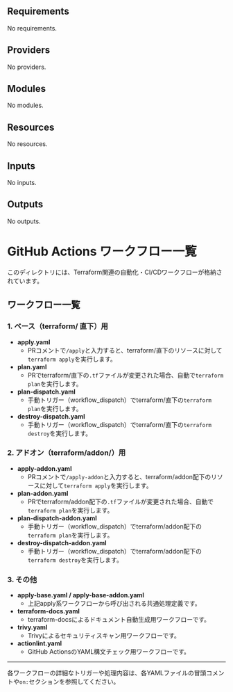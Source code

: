 <!-- BEGIN_TF_DOCS -->
## Requirements

No requirements.

## Providers

No providers.

## Modules

No modules.

## Resources

No resources.

## Inputs

No inputs.

## Outputs

No outputs.
<!-- END_TF_DOCS -->

# GitHub Actions ワークフロー一覧

このディレクトリには、Terraform関連の自動化・CI/CDワークフローが格納されています。

## ワークフロー一覧

### 1. ベース（terraform/ 直下）用
- **apply.yaml**
  - PRコメントで`/apply`と入力すると、terraform/直下のリソースに対して`terraform apply`を実行します。
- **plan.yaml**
  - PRでterraform/直下の`.tf`ファイルが変更された場合、自動で`terraform plan`を実行します。
- **plan-dispatch.yaml**
  - 手動トリガー（workflow_dispatch）でterraform/直下の`terraform plan`を実行します。
- **destroy-dispatch.yaml**
  - 手動トリガー（workflow_dispatch）でterraform/直下の`terraform destroy`を実行します。

### 2. アドオン（terraform/addon/）用
- **apply-addon.yaml**
  - PRコメントで`/apply-addon`と入力すると、terraform/addon配下のリソースに対して`terraform apply`を実行します。
- **plan-addon.yaml**
  - PRでterraform/addon配下の`.tf`ファイルが変更された場合、自動で`terraform plan`を実行します。
- **plan-dispatch-addon.yaml**
  - 手動トリガー（workflow_dispatch）でterraform/addon配下の`terraform plan`を実行します。
- **destroy-dispatch-addon.yaml**
  - 手動トリガー（workflow_dispatch）でterraform/addon配下の`terraform destroy`を実行します。

### 3. その他
- **apply-base.yaml / apply-base-addon.yaml**
  - 上記apply系ワークフローから呼び出される共通処理定義です。
- **terraform-docs.yaml**
  - terraform-docsによるドキュメント自動生成用ワークフローです。
- **trivy.yaml**
  - Trivyによるセキュリティスキャン用ワークフローです。
- **actionlint.yaml**
  - GitHub ActionsのYAML構文チェック用ワークフローです。

---

各ワークフローの詳細なトリガーや処理内容は、各YAMLファイルの冒頭コメントや`on:`セクションを参照してください。